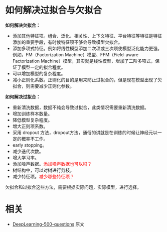 

# 如何解决过拟合与欠拟合

**如何解决欠拟合：**

- 添加其他特征项。组合、泛化、相关性、上下文特征、平台特征等特征是特征添加的重要手段，有时候特征项不够会导致模型欠拟合。
- 添加多项式特征。例如将线性模型添加二次项或三次项使模型泛化能力更强。例如，FM（Factorization Machine）模型、FFM（Field-aware Factorization Machine）模型，其实就是线性模型，增加了二阶多项式，保证了模型一定的拟合程度。
- 可以增加模型的复杂程度。
- 减小正则化系数。正则化的目的是用来防止过拟合的，但是现在模型出现了欠拟合，则需要减少正则化参数。

**如何解决过拟合：**

- 重新清洗数据，数据不纯会导致过拟合，此类情况需要重新清洗数据。
- 增加训练样本数量。
- 降低模型复杂程度。
- 增大正则项系数。
- 采用 dropout 方法，dropout方法，通俗的讲就是在训练的时候让神经元以一定的概率不工作。
- early stopping。
- 减少迭代次数。
- 增大学习率。
- 添加噪声数据。<span style="color:red;">添加噪声数据也可以吗？</span>
- 树结构中，可以对树进行剪枝。
- 减少特征项。<span style="color:red;">减少哪些特征项？</span>

欠拟合和过拟合这些方法，需要根据实际问题，实际模型，进行选择。





# 相关

- [DeepLearning-500-questions](https://github.com/scutan90/DeepLearning-500-questions) 原文
